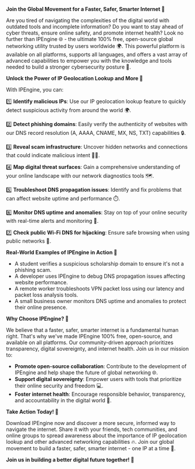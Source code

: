 **Join the Global Movement for a Faster, Safer, Smarter Internet 🚀**

Are you tired of navigating the complexities of the digital world with outdated tools and incomplete information? Do you want to stay ahead of cyber threats, ensure online safety, and promote internet health? Look no further than IPEngine 🌐 - the ultimate 100% free, open-source global networking utility trusted by users worldwide 🌍. This powerful platform is available on all platforms, supports all languages, and offers a vast array of advanced capabilities to empower you with the knowledge and tools needed to build a stronger cybersecurity posture 🔐.

**Unlock the Power of IP Geolocation Lookup and More 🔑**

With IPEngine, you can:

1️⃣ **Identify malicious IPs**: Use our IP geolocation lookup feature to quickly detect suspicious activity from around the world 🌍. 

2️⃣ **Detect phishing domains**: Easily verify the authenticity of websites with our DNS record resolution (A, AAAA, CNAME, MX, NS, TXT) capabilities 🔒.

3️⃣ **Reveal scam infrastructure**: Uncover hidden networks and connections that could indicate malicious intent 🕵️‍♂️.

4️⃣ **Map digital threat surfaces**: Gain a comprehensive understanding of your online landscape with our network diagnostics tools 🗺️.

5️⃣ **Troubleshoot DNS propagation issues**: Identify and fix problems that can affect website uptime and performance ⏱️.

6️⃣ **Monitor DNS uptime and anomalies**: Stay on top of your online security with real-time alerts and monitoring 🔔.

7️⃣ **Check public Wi-Fi DNS for hijacking**: Ensure safe browsing when using public networks 🚫.

**Real-World Examples of IPEngine in Action 🌟**

* A student verifies a suspicious scholarship domain to ensure it's not a phishing scam.
* A developer uses IPEngine to debug DNS propagation issues affecting website performance.
* A remote worker troubleshoots VPN packet loss using our latency and packet loss analysis tools.
* A small business owner monitors DNS uptime and anomalies to protect their online presence.

**Why Choose IPEngine? 🤝**

We believe that a faster, safer, smarter internet is a fundamental human right. That's why we've made IPEngine 100% free, open-source, and available on all platforms. Our community-driven approach prioritizes transparency, digital sovereignty, and internet health. Join us in our mission to:

* **Promote open-source collaboration**: Contribute to the development of IPEngine and help shape the future of global networking 🌐.
* **Support digital sovereignty**: Empower users with tools that prioritize their online security and freedom 💻.
* **Foster internet health**: Encourage responsible behavior, transparency, and accountability in the digital world 🤝.

**Take Action Today! 🔑**

Download IPEngine now and discover a more secure, informed way to navigate the internet. Share it with your friends, tech communities, and online groups to spread awareness about the importance of IP geolocation lookup and other advanced networking capabilities 🔥. Join our global movement to build a faster, safer, smarter internet - one IP at a time 🚀.

**Join us in building a better digital future together! 🌟**